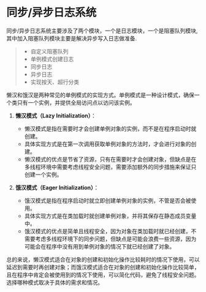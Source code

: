 同步/异步日志系统
===============
同步/异步日志系统主要涉及了两个模块，一个是日志模块，一个是阻塞队列模块,其中加入阻塞队列模块主要是解决异步写入日志做准备.
> * 自定义阻塞队列
> * 单例模式创建日志
> * 同步日志
> * 异步日志
> * 实现按天、超行分类


懒汉和饿汉是两种常见的单例模式的实现方式。单例模式是一种设计模式，确保一个类只有一个实例，并提供全局访问点以访问该实例。

1. **懒汉模式（Lazy Initialization）**：
    - 懒汉模式是指在需要时才会创建单例对象的实例，而不是在程序启动时就创建。
    - 具体实现方式是在第一次调用获取单例对象的方法时，才会进行对象的创建。
    - 懒汉模式的优点是节省了资源，只有在需要时才会创建对象，但缺点是在多线程环境中需要考虑线程安全问题，需要添加额外的同步措施来保证只创建一个实例。

2. **饿汉模式（Eager Initialization）**：
    - 饿汉模式是指在程序启动时就立即创建单例对象的实例，不管是否会被使用。
    - 具体实现方式是在类加载时就创建单例对象，并将其保存在静态成员变量中。
    - 饿汉模式的优点是简单且线程安全，因为对象在类加载时就已经创建，不需要考虑多线程环境下的同步问题，但缺点是可能会浪费一些资源，因为可能会在程序中没有用到单例对象的情况下就已经创建了对象。

总的来说，懒汉模式适合在对象的创建和初始化操作比较耗时的情况下使用，可以延迟到需要时再创建对象；而饿汉模式适合在对象的创建和初始化操作比较简单，且在程序中肯定会被使用到的情况下使用，可以简化代码，避免了线程安全问题。选择哪种模式取决于具体的需求和情况。










